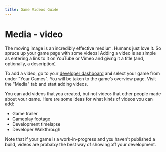 ```yaml
---
title: Game Videos Guide
---
```


# Media - video

The moving image is an incredibly effective medium. Humans just love it. So spruce up your game page with some videos! Adding a video is as simple as entering a link to it on YouTube or Vimeo and giving it a title (and, optionally, a description).

To add a video, go to your [developer dashboard](http://gamejolt.com/dashboard/) and select your game from under "Your Games". You will be taken to the game's overview page. Visit the "Media" tab and start adding videos.

You can add videos that you created, but not videos that other people made about your game. Here are some ideas for what kinds of videos you can add:

- Game trailer
- Gameplay footage
- Development timelapse
- Developer Walkthrough

Note that if your game is a work-in-progress and you haven't published a build, videos are probably the best way of showing off your development.

